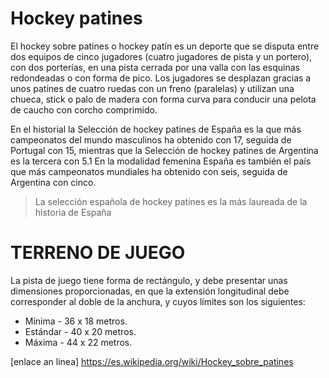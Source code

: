 # Hockey patines
El hockey sobre patines o hockey patín es un deporte que se disputa entre dos equipos de cinco jugadores (cuatro jugadores de pista y un portero), con dos porterías, en una pista cerrada por una valla con las esquinas redondeadas o con forma de pico. Los jugadores se desplazan gracias a unos patines de cuatro ruedas con un freno (paralelas) y utilizan una chueca, stick o palo de madera con forma curva para conducir una pelota de caucho con corcho comprimido.

En el historial la Selección de hockey patines de España es la que más campeonatos del mundo masculinos ha obtenido con 17, seguida de Portugal con 15, mientras que la Selección de hockey patines de Argentina es la tercera con 5.1​ En la modalidad femenina España es también el país que más campeonatos mundiales ha obtenido con seis, seguida de Argentina con cinco.
>La selección española de hockey patines es la más laureada de la historia de España


# TERRENO DE JUEGO

La pista de juego tiene forma de rectángulo, y debe presentar unas dimensiones proporcionadas, en que la extensión longitudinal debe corresponder al doble de la anchura, y cuyos límites son los siguientes:

- Mínima - 36 x 18 metros.
- Estándar - 40 x 20 metros.
- Máxima - 44 x 22 metros.

[enlace an linea] https://es.wikipedia.org/wiki/Hockey_sobre_patines
